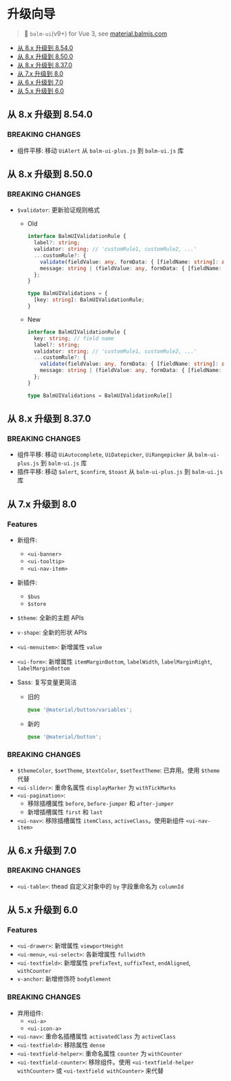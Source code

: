 # 升级向导

> 🎉 `balm-ui`(v9+) for Vue 3, see [material.balmjs.com](https://material.balmjs.com/)

- <a href="javascript:void(0)" class="v-anchor" data-href="#up-to-8_50">从 8.x 升级到 8.54.0</a>
- <a href="javascript:void(0)" class="v-anchor" data-href="#up-to-8_50">从 8.x 升级到 8.50.0</a>
- <a href="javascript:void(0)" class="v-anchor" data-href="#up-to-8_37">从 8.x 升级到 8.37.0</a>
- <a href="javascript:void(0)" class="v-anchor" data-href="#up-to-8">从 7.x 升级到 8.0</a>
- <a href="javascript:void(0)" class="v-anchor" data-href="#up-to-7">从 6.x 升级到 7.0</a>
- <a href="javascript:void(0)" class="v-anchor" data-href="#up-to-6">从 5.x 升级到 6.0</a>

<div id="up-to-8_54"></div>

## 从 8.x 升级到 8.54.0

### BREAKING CHANGES

- 组件平移: 移动 `UiAlert` 从 `balm-ui-plus.js` 到 `balm-ui.js` 库

<div id="up-to-8_50"></div>

## 从 8.x 升级到 8.50.0

### BREAKING CHANGES

- `$validator`: 更新验证规则格式

  - Old

    ```ts
    interface BalmUIValidationRule {
      label?: string;
      validator: string; // 'customRule1, customRule2, ...'
      ...customRule?: {
        validate(fieldValue: any, formData: { [fieldName: string]: any }): boolean;
        message: string | (fieldValue: any, formData: { [fieldName: string]: any }) => string;
      };
    }

    type BalmUIValidations = {
      [key: string]: BalmUIValidationRule;
    }
    ```

  - New

    ```ts
    interface BalmUIValidationRule {
      key: string; // field name
      label?: string;
      validator: string; // 'customRule1, customRule2, ...'
      ...customRule?: {
        validate(fieldValue: any, formData: { [fieldName: string]: any }): boolean;
        message: string | (fieldValue: any, formData: { [fieldName: string]: any }) => string;
      };
    }

    type BalmUIValidations = BalmUIValidationRule[]
    ```

<div id="up-to-8_37"></div>

## 从 8.x 升级到 8.37.0

### BREAKING CHANGES

- 组件平移: 移动 `UiAutocomplete`, `UiDatepicker`, `UiRangepicker` 从 `balm-ui-plus.js` 到 `balm-ui.js` 库
- 插件平移: 移动 `$alert`, `$confirm`, `$toast` 从 `balm-ui-plus.js` 到 `balm-ui.js` 库

<div id="up-to-8"></div>

## 从 7.x 升级到 8.0

### Features

- 新组件:
  - `<ui-banner>`
  - `<ui-tooltip>`
  - `<ui-nav-item>`
- 新插件:
  - `$bus`
  - `$store`
- `$theme`: 全新的主题 APIs
- `v-shape`: 全新的形状 APIs
- `<ui-menuitem>`: 新增属性 `value`
- `<ui-form>`: 新增属性 `itemMarginBottom`, `labelWidth`, `labelMarginRight`, `labelMarginBottom`
- Sass: 复写变量更简洁

  - 旧的

    ```scss
    @use '@material/button/variables';
    ```

  - 新的

    ```scss
    @use '@material/button';
    ```

### BREAKING CHANGES

- `$themeColor`, `$setTheme`, `$textColor`, `$setTextTheme`: 已弃用。使用 `$theme` 代替
- `<ui-slider>`: 重命名属性 `displayMarker` 为 `withTickMarks`
- `<ui-pagination>`:
  - 移除插槽属性 `before`, `before-jumper` 和 `after-jumper`
  - 新增插槽属性 `first` 和 `last`
- `<ui-nav>`: 移除插槽属性 `itemClass`, `activeClass`。使用新组件 `<ui-nav-item>`

<div id="up-to-7"></div>

## 从 6.x 升级到 7.0

### BREAKING CHANGES

- `<ui-table>`: thead 自定义对象中的 `by` 字段重命名为 `columnId`

<div id="up-to-6"></div>

## 从 5.x 升级到 6.0

### Features

- `<ui-drawer>`: 新增属性 `viewportHeight`
- `<ui-menu>`, `<ui-select>`: 各新增属性 `fullwidth`
- `<ui-textfield>`: 新增属性 `prefixText`, `suffixText`, `endAligned`, `withCounter`
- `v-anchor`: 新增修饰符 `bodyElement`

### BREAKING CHANGES

- 弃用组件:
  - `<ui-a>`
  - `<ui-icon-a>`
- `<ui-nav>`: 重命名插槽属性 `activatedClass` 为 `activeClass`
- `<ui-textfield>`: 移除属性 `dense`
- `<ui-textfield-helper>`: 重命名属性 `counter` 为 `withCounter`
- `<ui-textfield-counter>`: 移除组件。使用 `<ui-textfield-helper withCounter>` 或 `<ui-textfield withCounter>` 来代替
